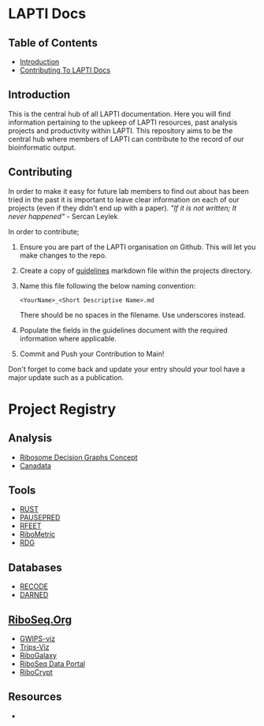 

# LAPTI Docs

## Table of Contents

- [Introduction](#introduction)
- [Contributing To LAPTI Docs](#contributing)

## Introduction

This is the central hub of all LAPTI documentation. Here you will find information pertaining to the upkeep of LAPTI resources, past analysis projects and productivity within LAPTI. This repository aims to be the central hub where members of LAPTI can contribute to the record of our bioinformatic output. 


## Contributing

In order to make it easy for future lab members to find out about has been tried in the past it is important to leave clear information on each of our projects (even if they didn't end up with a paper). <em>"If it is not written; It never happened"</em> - Sercan Leylek 

In order to contribute;

1. Ensure you are part of the LAPTI organisation on Github. This will let you make changes to the repo. 

2. Create a copy of [guidelines](projects/guidelines.md) markdown file within the projects directory. 

3. Name this file following the below naming convention:
   ```
   <YourName>_<Short Descriptive Name>.md
   ```
   There should be no spaces in the filename. Use underscores instead. 

4. Populate the fields in the guidelines document with the required information where applicable.

5. Commit and Push your Contribution to Main!

Don't forget to come back and update your entry should your tool have a major update such as a publication.  


# Project Registry 

## Analysis
- [Ribosome Decision Graphs Concept](projects/Jack_Tierney_Ribosome_Decision_Graphs_concept.md)
- [Canadata]()

## Tools
- [RUST]()
- [PAUSEPRED]()
- [RFEET]()
- [RiboMetric]()
- [RDG]()

## Databases
- [RECODE]()
- [DARNED]()


## [RiboSeq.Org]()
   - [GWIPS-viz]()
   - [Trips-Viz]()
   - [RiboGalaxy]()
   - [RiboSeq Data Portal]()
   - [RiboCrypt]()

## Resources
- []()

